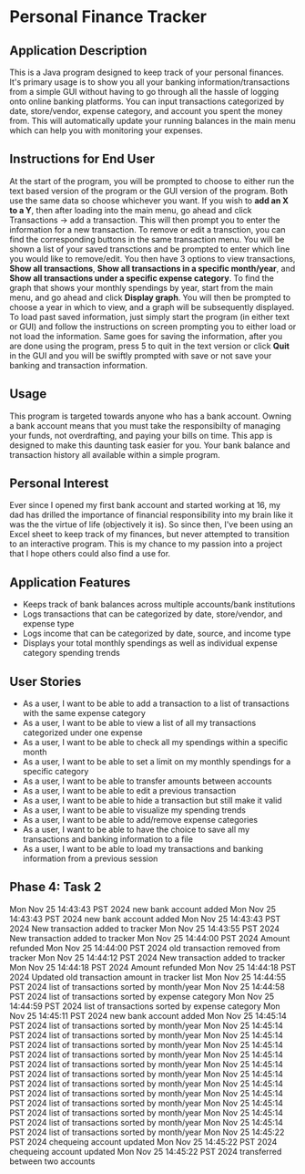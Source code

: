 # Personal Finance Tracker

## Application Description
This is a Java program designed to keep track of your personal finances. It's primary usage is to show you all your banking information/transactions from a simple GUI without having to go through all the hassle of logging onto online banking platforms. You can input transactions categorized by date, store/vendor, expense category, and account you spent the money from. This will automatically update your running balances in the main menu which can help you with monitoring your expenses. 

## Instructions for End User
At the start of the program, you will be prompted to choose to either run the text based version of the program or the GUI version of the program. Both use the same data so choose whichever you want. If you wish to **add an X to a Y**, then after loading into the main menu, go ahead and click Transactions -> add a transaction. This will then prompt you to enter the information for a new transaction. To remove or edit a transction, you can find the corresponding buttons in the same transaction menu. You will be shown a list of your saved transctions and be prompted to enter which line you would like to remove/edit. You then have 3 options to view transactions, **Show all transactions**, **Show all transactions in a specific month/year**, and **Show all transactions under a specific expense category**. To find the graph that shows your monthly spendings by year, start from the main menu, and go ahead and click **Display graph**. You will then be prompted to choose a year in which to view, and a graph will be subsequently displayed. To load past saved information, just simply start the program (in either text or GUI) and follow the instructions on screen prompting you to either load or not load the information. Same goes for saving the information, after you are done using the program, press 5 to quit in the text version or click **Quit** in the GUI and you will be swiftly prompted with save or not save your banking and transaction information.

## Usage
This program is targeted towards anyone who has a bank account. Owning a bank account means that you must take the responsibilty of managing your funds, not overdrafting, and paying your bills on time. This app is designed to make this daunting task easier for you. Your bank balance and transaction history all available within a simple program.

## Personal Interest
Ever since I opened my first bank account and started working at 16, my dad has drilled the importance of financial responsibility into my brain like it was the the virtue of life (objectively it is). So since then, I've been using an Excel sheet to keep track of my finances, but never attempted to transition to an interactive program. This is my chance to my passion into a project that I hope others could also find a use for.

## Application Features
- Keeps track of bank balances across multiple accounts/bank institutions
- Logs transactions that can be categorized by date, store/vendor, and expense type
- Logs income that can be categorized by date, source, and income type
- Displays your total monthly spendings as well as individual expense category spending trends

## User Stories
- As a user, I want to be able to add a transaction to a list of transactions with the same expense category
- As a user, I want to be able to view a list of all my transactions categorized under one expense
- As a user, I want to be able to check all my spendings within a specific month
- As a user, I want to be able to set a limit on my monthly spendings for a specific category
- As a user, I want to be able to transfer amounts between accounts
- As a user, I want to be able to edit a previous transaction
- As a user, I want to be able to hide a transaction but still make it valid
- As a user, I want to be able to visualize my spending trends
- As a user, I want to be able to add/remove expense categories
- As a user, I want to be able to have the choice to save all my transactions and banking information to a file
- As a user, I want to be able to load my transactions and banking information from a previous session

## Phase 4: Task 2
Mon Nov 25 14:43:43 PST 2024
new bank account added
Mon Nov 25 14:43:43 PST 2024
new bank account added
Mon Nov 25 14:43:43 PST 2024
New transaction added to tracker
Mon Nov 25 14:43:55 PST 2024
New transaction added to tracker
Mon Nov 25 14:44:00 PST 2024
Amount refunded
Mon Nov 25 14:44:00 PST 2024
old transaction removed from tracker
Mon Nov 25 14:44:12 PST 2024
New transaction added to tracker
Mon Nov 25 14:44:18 PST 2024
Amount refunded
Mon Nov 25 14:44:18 PST 2024
Updated old transaction amount in tracker list
Mon Nov 25 14:44:55 PST 2024
list of transactions sorted by month/year
Mon Nov 25 14:44:58 PST 2024
list of transactions sorted by expense category
Mon Nov 25 14:44:59 PST 2024
list of transactions sorted by expense category
Mon Nov 25 14:45:11 PST 2024
new bank account added
Mon Nov 25 14:45:14 PST 2024
list of transactions sorted by month/year
Mon Nov 25 14:45:14 PST 2024
list of transactions sorted by month/year
Mon Nov 25 14:45:14 PST 2024
list of transactions sorted by month/year
Mon Nov 25 14:45:14 PST 2024
list of transactions sorted by month/year
Mon Nov 25 14:45:14 PST 2024
list of transactions sorted by month/year
Mon Nov 25 14:45:14 PST 2024
list of transactions sorted by month/year
Mon Nov 25 14:45:14 PST 2024
list of transactions sorted by month/year
Mon Nov 25 14:45:14 PST 2024
list of transactions sorted by month/year
Mon Nov 25 14:45:14 PST 2024
list of transactions sorted by month/year
Mon Nov 25 14:45:14 PST 2024
list of transactions sorted by month/year
Mon Nov 25 14:45:14 PST 2024
list of transactions sorted by month/year
Mon Nov 25 14:45:14 PST 2024
list of transactions sorted by month/year
Mon Nov 25 14:45:22 PST 2024
chequeing account updated
Mon Nov 25 14:45:22 PST 2024
chequeing account updated
Mon Nov 25 14:45:22 PST 2024
transferred between two accounts